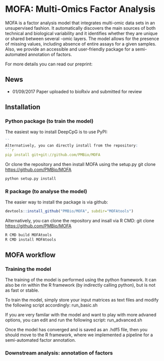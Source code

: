 # MOFA: Multi-Omics Factor Analysis

MOFA is a factor analysis model that integrates multi-omic data sets in an unsupervised fashion. It automatically discovers the main sources of both technical and biological variability and it identifies whether they are unique or shared between several -omic layers. The model allows for the presence of missing values, including absence of entire assays for a given samples. Also, we provide an accessible and user-friendly package for a semi-automated annotation of factors.

For more details you can read our preprint:


## News
- 01/09/2017 Paper uploaded to bioRxiv and submitted for review


## Installation

### Python package (to train the model)
The easiest way to install DeepCpG is to use PyPI:
```r
``
Alternatively, you can directly install from the repository:
```r
pip install git+git://github.com/PMBio/MOFA
```
Or clone the repository and then install MOFA using the setup.py
git clone https://github.com/PMBio/MOFA
```r
python setup.py install
```

### R package (to analyse the model)
The easier way to install the package is via github:
```r
devtools::install_github("PMBio/MOFA", subdir="MOFAtools")
```

Alternatively, you can clone the repository and insall via R CMD:
git clone https://github.com/PMBio/MOFA
```r
R CMD build MOFAtools
R CMD install MOFAtools
```

## MOFA workflow

### Training the model
The training of the model is performed using the python framework. It can also be rin within the R framework (by indirectly calling python), but is not as fast or stable.

To train the model, simply store your input matrices as text files and modify the following script accordingly:
run_basic.sh

If you are very familar with the model and want to play with more advaned options, you can edit and run the following script:
run_advanced.sh

Once the model has converged and is saved as an .hdf5 file, then you should move to the R framework, where we implemented a pipeline for a semi-automated factor annotation.

### Downstream analysis: annotation of factors

